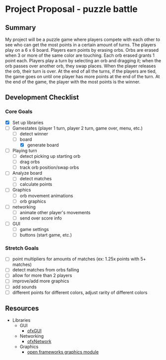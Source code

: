 # Project Proposal - puzzle battle

## Summary

My project will be a puzzle game where players compete with each other to see 
who can get the most points in a certain amount of turns. The players play on
a 6 x 6 board. Players earn points by erasing orbs. Orbs are erased when 3 or 
more of the same color are touching. Each orb erased grants 1 point each. 
Players play a turn by selecting an orb and dragging it; when the orb 
passes over another orb, they swap places. When the player releases the orb, 
their turn is over. At the end of all the turns, if the players are tied, the 
game goes on until one player has more points at the end of the turn. At the 
end of the game, the player with the most points is the winner.

## Development Checklist

### Core Goals
- [x] Set up libraries
- [ ] Gamestates (player 1 turn, player 2 turn, game over, menu, etc.)
	- [ ] detect winner
	- [ ] board 
		-[x] generate board
- [ ] Playing turn
	- [ ] detect picking up starting orb
	- [ ] drag orbs
	- [ ] track orb position/swap orbs
- [ ] Analyze board
	- [ ] detect matches
	- [ ] calculate points
- [ ] Graphics
	- [ ] orb movement animations
	- [ ] orb graphics
- [ ] networking
	- [ ] animate other player's movements
	- [ ] send over score info
- [ ] GUI
	- [ ] game settings
	- [ ] buttons (start game, etc.)

### Stretch Goals
- [ ] point multipliers for amounts of matches (ex: 1.25x points with 5+ matches)
- [ ] detect matches from orbs falling
- [ ] allow for more than 2 players
- [ ] improve/add more graphics
- [ ] add sounds
- [ ] different points for different colors, adjust rarity of different colors

## Resources

- Libraries
	- GUI
		- [ofxGUI](https://openframeworks.cc/documentation/ofxGui/)
	- Networking
		- [ofxNetwork](https://openframeworks.cc/documentation/ofxNetwork/)
	- Graphics
		- [open frameworks graphics module](https://openframeworks.cc/documentation/graphics/)